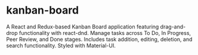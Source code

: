# kanban-board
A React and Redux-based Kanban Board application featuring drag-and-drop functionality with react-dnd. Manage tasks across To Do, In Progress, Peer Review, and Done stages. Includes task addition, editing, deletion, and search functionality. Styled with Material-UI.
